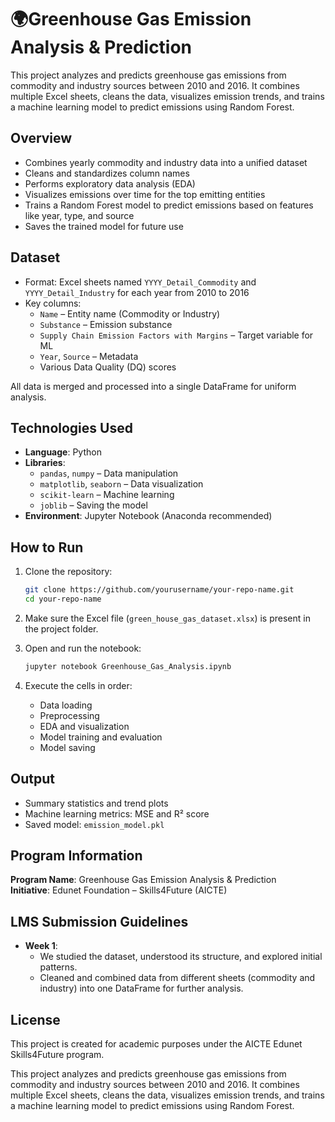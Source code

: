 # 🌍Greenhouse Gas Emission Analysis & Prediction
This project analyzes and predicts greenhouse gas emissions from commodity and industry sources between 2010 and 2016. It combines multiple Excel sheets, cleans the data, visualizes emission trends, and trains a machine learning model to predict emissions using Random Forest.

## Overview

- Combines yearly commodity and industry data into a unified dataset
- Cleans and standardizes column names
- Performs exploratory data analysis (EDA)
- Visualizes emissions over time for the top emitting entities
- Trains a Random Forest model to predict emissions based on features like year, type, and source
- Saves the trained model for future use

## Dataset

- Format: Excel sheets named `YYYY_Detail_Commodity` and `YYYY_Detail_Industry` for each year from 2010 to 2016
- Key columns:
  - `Name` – Entity name (Commodity or Industry)
  - `Substance` – Emission substance
  - `Supply Chain Emission Factors with Margins` – Target variable for ML
  - `Year`, `Source` – Metadata
  - Various Data Quality (DQ) scores

All data is merged and processed into a single DataFrame for uniform analysis.

## Technologies Used

- **Language**: Python
- **Libraries**:
  - `pandas`, `numpy` – Data manipulation
  - `matplotlib`, `seaborn` – Data visualization
  - `scikit-learn` – Machine learning
  - `joblib` – Saving the model
- **Environment**: Jupyter Notebook (Anaconda recommended)

## How to Run

1. Clone the repository:
   ```bash
   git clone https://github.com/yourusername/your-repo-name.git
   cd your-repo-name
   ```

2. Make sure the Excel file (`green_house_gas_dataset.xlsx`) is present in the project folder.

3. Open and run the notebook:
   ```bash
   jupyter notebook Greenhouse_Gas_Analysis.ipynb
   ```

4. Execute the cells in order:
   - Data loading
   - Preprocessing
   - EDA and visualization
   - Model training and evaluation
   - Model saving

## Output

- Summary statistics and trend plots
- Machine learning metrics: MSE and R² score
- Saved model: `emission_model.pkl`


## Program Information

**Program Name**: Greenhouse Gas Emission Analysis & Prediction  
**Initiative**: Edunet Foundation – Skills4Future (AICTE)


## LMS Submission Guidelines 

- **Week 1**:
    - We studied the dataset, understood its structure, and explored initial patterns.  
    - Cleaned and combined data from different sheets (commodity and industry) into one DataFrame for further analysis.


## License

This project is created for academic purposes under the AICTE Edunet Skills4Future program.

This project analyzes and predicts greenhouse gas emissions from commodity and industry sources between 2010 and 2016. It combines multiple Excel sheets, cleans the data, visualizes emission trends, and trains a machine learning model to predict emissions using Random Forest.
